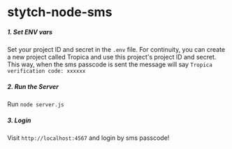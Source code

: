 # stytch-node-sms
##### 1. Set ENV vars
Set your project ID and secret in the `.env` file. For continuity, you can create a new project called Tropica and use this project's project ID and secret. This way, when the sms passcode is sent the message will say `Tropica verification code: xxxxxx`

##### 2. Run the Server

Run `node server.js`

##### 3. Login

Visit `http://localhost:4567` and login by sms passcode!
